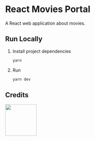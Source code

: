 # React Movies Portal

A React web application about movies.

## Run Locally

1. Install project dependencies

    ```bash
    yarn
    ```

2. Run

    ```bash
    yarn dev
    ```

## Credits

<image src='./src/assets/tmdb-logo.svg' width='100' />
